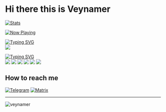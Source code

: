 # Hi there this is Veynamer
[![Stats](https://github-readme-stats.vercel.app/api?username=Veynamer&include_all_commits=true&show_icons=true&title_color=ff4fa2&icon_color=ff4fa2&text_color=ffffff&bg_color=0d1117)](https://github.com/veynamer)

[![Now Playing](https://img.shields.io/badge/Now_Playing-Kasane_Teto_【重音テト】_—_FIRST-ff4fa2?style=for-the-badge&logo=youtube&logoColor=white)](https://youtu.be/X2yPo4stVX0)

<p align="left">
  <a href="https://git.io/typing-svg">
    <img src="https://readme-typing-svg.herokuapp.com?font=Fira+Code&size=18&pause=10000&color=ff4fa2&width=200&lines=My+distro:" alt="Typing SVG" />
  </a>
  <br/>
  <img src="https://img.shields.io/badge/Void_Linux-0A3D2D?style=for-the-badge&logo=voidlinux&logoColor=white" />
</p>
<p align="left">
  <a href="https://git.io/typing-svg">
    <img src="https://readme-typing-svg.herokuapp.com?font=Fira+Code&size=18&pause=10000&color=ff4fa2&width=200&lines=I+use:" alt="Typing SVG" />
  </a>
  <br/>
  <img src="https://img.shields.io/badge/Neovim-57A143?style=for-the-badge&logo=neovim&logoColor=white" />
  <img src="https://img.shields.io/badge/Git-F05032?style=for-the-badge&logo=git&logoColor=white" />
  <img src="https://img.shields.io/badge/KDE-2F7DCA?style=for-the-badge&logo=kde&logoColor=white" />
  <img src="https://img.shields.io/badge/Kate-0098DC?style=for-the-badge&logo=kde&logoColor=white" />
  <img src="https://img.shields.io/badge/GIMP-526E54?style=for-the-badge&logo=gimp&logoColor=white" />
  <img src="https://img.shields.io/badge/Firefox-FF7139?style=for-the-badge&logo=firefox&logoColor=white" />
</p>


## How to reach me  
[![Telegram](https://img.shields.io/badge/Telegram-0088cc?style=for-the-badge&logo=telegram&logoColor=white)](https://t.me/veyr1th)
[![Matrix](https://img.shields.io/badge/Matrix-000000?style=for-the-badge&logo=matrix&logoColor=white)](https://matrix.to/#/@veynamer_2007:matrix.org)
___
<p align="left"> <img src="https://komarev.com/ghpvc/?username=veynamer&label=Profile%20views&color=0e75b6&style=flat" alt="veynamer" /> </p>
